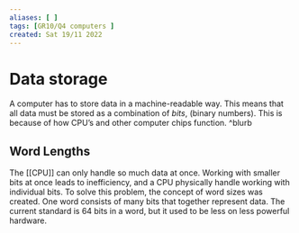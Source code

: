 ```yaml
---
aliases: [ ]
tags: [GR10/Q4 computers ]
created: Sat 19/11 2022
---
```

# Data storage
A computer has to store data in a machine-readable way. This means that all data must be stored as a combination of *bits*, (binary numbers). This is because of how CPU’s and other computer chips function. ^blurb

## Word Lengths
The [[CPU]] can only handle so much data at once. Working with smaller bits at once leads to inefficiency, and a CPU physically handle working with individual bits. To solve this problem, the concept of word sizes was created. One word consists of many bits that together represent data. The current standard is 64 bits in a word, but it used to be less on less powerful hardware. 

